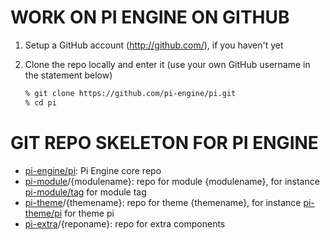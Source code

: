 # WORK ON PI ENGINE ON GITHUB

 1. Setup a GitHub account (http://github.com/), if you haven't yet
 2. Clone the repo locally and enter it (use your own GitHub username
    in the statement below)

    ```sh
    % git clone https://github.com/pi-engine/pi.git
    % cd pi
    ```

# GIT REPO SKELETON FOR PI ENGINE

* [pi-engine/pi](https://github.com/pi-engine/pi): Pi Engine core repo
* [pi-module](https://github.com/pi-module)/{modulename}: repo for module {modulename}, for instance [pi-module/tag](https://github.com/pi-module/tag) for module tag
* [pi-theme](https://github.com/pi-theme)/{themename}: repo for theme {themename}, for instance [pi-theme/pi](https://github.com/pi-theme/pi) for theme pi
* [pi-extra](https://github.com/pi-extra)/{reponame}: repo for extra components
